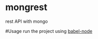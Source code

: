 # mongrest
rest API with mongo

#Usage
run the project using [babel-node](https://babeljs.io/docs/usage/cli/)

